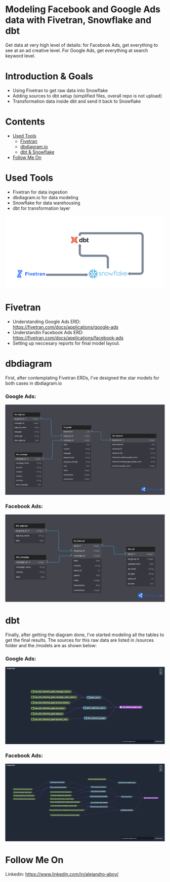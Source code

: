 # Modeling Facebook and Google Ads data with Fivetran, Snowflake and dbt
Get data at very high level of details: for Facebook Ads, get everything to see at an ad creative level. For Google Ads, get everything at search keyword level.

# Introduction & Goals
- Using Fivetran to get raw data into Snowflake
- Adding sources to dbt setup (simplified files, overall repo is not upload)
- Transformation data inside dbt and send it back to Snowflake

# Contents

- [Used Tools](#used-tools)
  - [Fivetran](#fivetran)
  - [dbdiagram.io](#dbdiagram)
  - [dbt & Snowflake](#dbt)
- [Follow Me On](#follow-me-on)

# Used Tools
- Fivetran for data ingestion
- dbdiagram.io for data modeling
- Snowflake for data warehousing
- dbt for transformation layer

![alt text](images/paid_ads_models_tools_png.png)

# Fivetran
- Understanding Google Ads ERD: https://fivetran.com/docs/applications/google-ads 
- Understandin Facebook Ads ERD: https://fivetran.com/docs/applications/facebook-ads
- Setting up neccesary reports for final model layout.

# dbdiagram

First, after contemplating Fivetran ERDs, I've designed the star models for both cases in dbdiagram.io

### Google Ads:
![alt text](images/google_ads_star_model.png)
### Facebook Ads:
![alt text](images/facebook_ads_star_model.png)

# dbt

Finally, after getting the diagram done, I've started modeling all the tables to get the final results. The sources for this raw data are listed in /sources folder and the /models are as shown below:

### Google Ads:
![alt text](images/google_ads_dbt.png)
### Facebook Ads:
![alt text](images/facebook_ads_dbt.png)

# Follow Me On
Linkedin: https://www.linkedin.com/in/alejandro-aboy/ 
